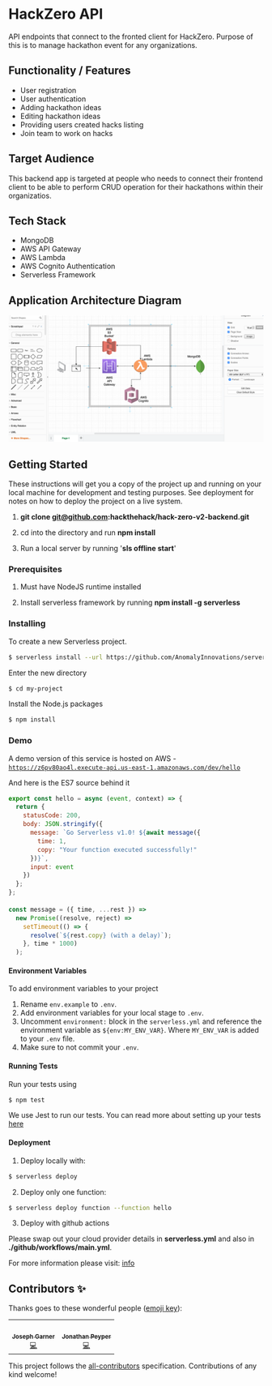 # HackZero API

API endpoints that connect to the fronted client for HackZero. Purpose of this is to manage hackathon event for any organizations.

## Functionality / Features

- User registration
- User authentication
- Adding hackathon ideas
- Editing hackathon ideas
- Providing users created hacks listing
- Join team to work on hacks

## Target Audience

This backend app is targeted at people who needs to connect their frontend client to be able to perform CRUD operation for their hackathons within their organizatios.

## Tech Stack

- MongoDB
- AWS API Gateway
- AWS Lambda
- AWS Cognito Authentication
- Serverless Framework

## Application Architecture Diagram

![diagram](./docs/architectureDiagram.png)

## Getting Started

These instructions will get you a copy of the project up and running on your local machine for development and testing purposes. See deployment for notes on how to deploy the project on a live system.

1. **git clone git@github.com:hackthehack/hack-zero-v2-backend.git**

2. cd into the directory and run **npm install**

3. Run a local server by running '**sls offline start**'

### Prerequisites

1. Must have NodeJS runtime installed

2. Install serverless framework by running **npm install -g serverless**

### Installing

To create a new Serverless project.

```bash
$ serverless install --url https://github.com/AnomalyInnovations/serverless-nodejs-starter --name my-project
```

Enter the new directory

```bash
$ cd my-project
```

Install the Node.js packages

```bash
$ npm install
```

### Demo

A demo version of this service is hosted on AWS - [`https://z6pv80ao4l.execute-api.us-east-1.amazonaws.com/dev/hello`](https://z6pv80ao4l.execute-api.us-east-1.amazonaws.com/dev/hello)

And here is the ES7 source behind it

```javascript
export const hello = async (event, context) => {
  return {
    statusCode: 200,
    body: JSON.stringify({
      message: `Go Serverless v1.0! ${await message({
        time: 1,
        copy: "Your function executed successfully!"
      })}`,
      input: event
    })
  };
};

const message = ({ time, ...rest }) =>
  new Promise((resolve, reject) =>
    setTimeout(() => {
      resolve(`${rest.copy} (with a delay)`);
    }, time * 1000)
  );
```

#### Environment Variables

To add environment variables to your project

1. Rename `env.example` to `.env`.
2. Add environment variables for your local stage to `.env`.
3. Uncomment `environment:` block in the `serverless.yml` and reference the environment variable as `${env:MY_ENV_VAR}`. Where `MY_ENV_VAR` is added to your `.env` file.
4. Make sure to not commit your `.env`.

#### Running Tests

Run your tests using

```bash
$ npm test
```

We use Jest to run our tests. You can read more about setting up your tests [here](https://facebook.github.io/jest/docs/en/getting-started.html#content)

#### Deployment

1. Deploy locally with:

```bash
$ serverless deploy
```

2. Deploy only one function:

```bash
$ serverless deploy function --function hello
```

3. Deploy with github actions

Please swap out your cloud provider details in **serverless.yml** and also in **./github/workflows/main.yml**.

For more information please visit: [info](https://github.com/features/actions)

## Contributors ✨

Thanks goes to these wonderful people ([emoji key](https://allcontributors.org/docs/en/emoji-key)):

<!-- ALL-CONTRIBUTORS-LIST:START - Do not remove or modify this section -->
<!-- prettier-ignore-start -->
<!-- markdownlint-disable -->
<table>
  <tr>
    <td align="center"><a href="https://github.com/josephgarner"><img src="https://avatars0.githubusercontent.com/u/24267716?v=4" width="100px;" alt=""/><br /><sub><b>Joseph Garner</b></sub></a><br /><a href="https://github.com/hackthehack/hack-zero-v2-backend/commits?author=josephgarner" title="Code">💻</a></td>
    <td align="center"><a href="https://github.com/jpeyper"><img src="https://avatars2.githubusercontent.com/u/6560018?v=4" width="100px;" alt=""/><br /><sub><b>Jonathan Peyper</b></sub></a><br /><a href="https://github.com/hackthehack/hack-zero-v2-backend/commits?author=jpeyper" title="Code">💻</a></td>
  </tr>
</table>

<!-- markdownlint-enable -->
<!-- prettier-ignore-end -->

<!-- ALL-CONTRIBUTORS-LIST:END -->

This project follows the [all-contributors](https://github.com/all-contributors/all-contributors) specification. Contributions of any kind welcome!
